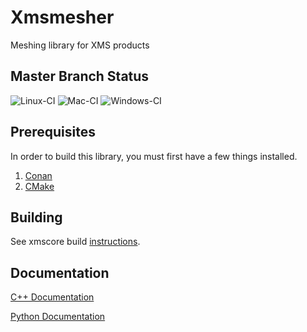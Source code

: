 
Xmsmesher
=======

Meshing library for XMS products

Master Branch Status
--------------------

![Linux-CI](https://github.com/Aquaveo/xmsmesher/workflows/Linux-CI/badge.svg)
![Mac-CI](https://github.com/Aquaveo/xmsmesher/workflows/Mac-CI/badge.svg)
![Windows-CI](https://github.com/Aquaveo/xmsmesher/workflows/Windows-CI/badge.svg)

Prerequisites
--------------
In order to build this library, you must first have a few things installed.
1. [Conan](https://conan.io)
2. [CMake](https://cmake.org)

Building
--------
See xmscore build [instructions](https://github.com/Aquaveo/xmscore/wiki/Building-Libraries).


Documentation
-------------

[C++ Documentation](https://aquaveo.github.io/xmsmesher/)

[Python Documentation](https://aquaveo.github.io/xmsmesher/pydocs)

